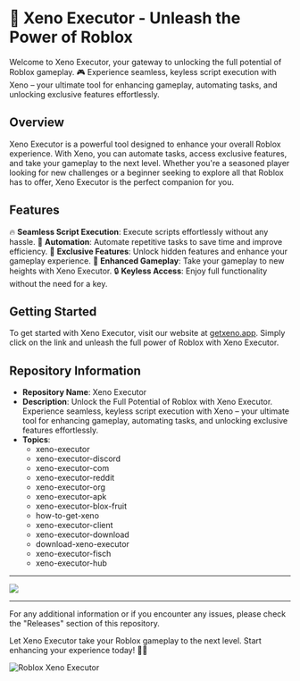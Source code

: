 # 🚀 Xeno Executor - Unleash the Power of Roblox

Welcome to Xeno Executor, your gateway to unlocking the full potential of Roblox gameplay. 🎮 Experience seamless, keyless script execution with Xeno – your ultimate tool for enhancing gameplay, automating tasks, and unlocking exclusive features effortlessly.

## Overview

Xeno Executor is a powerful tool designed to enhance your overall Roblox experience. With Xeno, you can automate tasks, access exclusive features, and take your gameplay to the next level. Whether you're a seasoned player looking for new challenges or a beginner seeking to explore all that Roblox has to offer, Xeno Executor is the perfect companion for you.

## Features

🔥 **Seamless Script Execution**: Execute scripts effortlessly without any hassle.
🤖 **Automation**: Automate repetitive tasks to save time and improve efficiency.
🌟 **Exclusive Features**: Unlock hidden features and enhance your gameplay experience.
🚀 **Enhanced Gameplay**: Take your gameplay to new heights with Xeno Executor.
🔒 **Keyless Access**: Enjoy full functionality without the need for a key.

## Getting Started

To get started with Xeno Executor, visit our website at [getxeno.app](https://getxeno.app). Simply click on the link and unleash the full power of Roblox with Xeno Executor.

## Repository Information

- **Repository Name**: Xeno Executor
- **Description**: Unlock the Full Potential of Roblox with Xeno Executor. Experience seamless, keyless script execution with Xeno – your ultimate tool for enhancing gameplay, automating tasks, and unlocking exclusive features effortlessly.
- **Topics**:
    - xeno-executor
    - xeno-executor-discord
    - xeno-executor-com
    - xeno-executor-reddit
    - xeno-executor-org
    - xeno-executor-apk
    - xeno-executor-blox-fruit
    - how-to-get-xeno
    - xeno-executor-client
    - xeno-executor-download
    - download-xeno-executor
    - xeno-executor-fisch
    - xeno-executor-hub

---

[![](https://img.shields.io/badge/Visit%20Website-Get%20Xeno%20Now-orange)](https://getxeno.app)

---

For any additional information or if you encounter any issues, please check the "Releases" section of this repository.

Let Xeno Executor take your Roblox gameplay to the next level. Start enhancing your experience today! 🌟🎉

![Roblox Xeno Executor](https://example.com/roblox_xeno_executor_image.png)